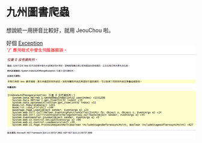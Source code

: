 九州圖書爬蟲
=========

想說統一用拼音比較好，就用 JeouChou 啦。

好個 [Exception](http://www.jcbooks.com.tw/booklist.aspx?KNDCD=P110)
![image](img/exception.png)
